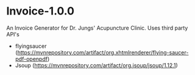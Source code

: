 # Invoice-1.0.0
An Invoice Generator for Dr. Jungs' Acupuncture Clinic.
Uses third party API's
- flyingsaucer (https://mvnrepository.com/artifact/org.xhtmlrenderer/flying-saucer-pdf-openpdf)
- Jsoup (https://mvnrepository.com/artifact/org.jsoup/jsoup/1.12.1)
